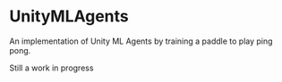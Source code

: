 # UnityMLAgents

An implementation of Unity ML Agents by training a paddle to play ping pong.

Still a work in progress
